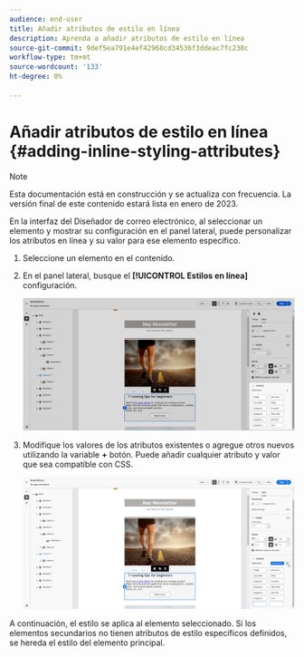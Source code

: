 ```yaml
---
audience: end-user
title: Añadir atributos de estilo en línea
description: Aprenda a añadir atributos de estilo en línea
source-git-commit: 9def5ea791e4ef42968cd34536f3ddeac7fc238c
workflow-type: tm+mt
source-wordcount: '133'
ht-degree: 0%

---
```



# Añadir atributos de estilo en línea {#adding-inline-styling-attributes}

>[!NOTE]
>
>Esta documentación está en construcción y se actualiza con frecuencia. La versión final de este contenido estará lista en enero de 2023.

En la interfaz del Diseñador de correo electrónico, al seleccionar un elemento y mostrar su configuración en el panel lateral, puede personalizar los atributos en línea y su valor para ese elemento específico.

1. Seleccione un elemento en el contenido.
1. En el panel lateral, busque el **[!UICONTROL Estilos en línea]** configuración.

   ![](assets/styles_1.png)

1. Modifique los valores de los atributos existentes o agregue otros nuevos utilizando la variable **+** botón. Puede añadir cualquier atributo y valor que sea compatible con CSS.

   ![](assets/styles_2.png)

A continuación, el estilo se aplica al elemento seleccionado. Si los elementos secundarios no tienen atributos de estilo específicos definidos, se hereda el estilo del elemento principal.
